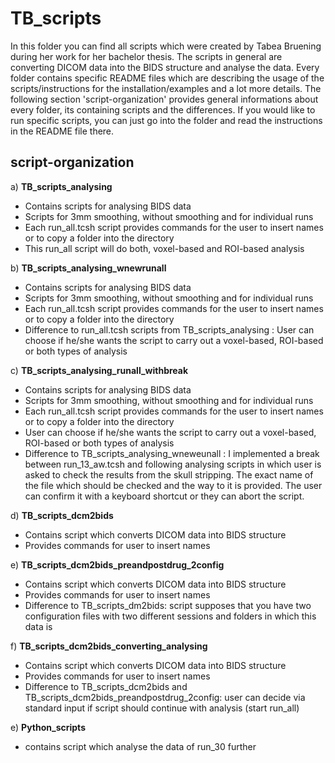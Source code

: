 # **TB_scripts**
In this folder you can find all scripts which were created by Tabea Bruening during her work for her bachelor thesis. The scripts in general are converting DICOM data into the BIDS structure and analyse the data. Every folder contains specific README files which are describing the usage of the scripts/instructions for the installation/examples and a lot more details.
The following section 'script-organization' provides general informations about every folder, its containing scripts and the differences. If you would like to run specific scripts, you can just go into the folder and read the instructions in the README file there.

## **script-organization**

a) **TB_scripts_analysing**

* Contains scripts for analysing BIDS data
* Scripts for 3mm smoothing, without smoothing and for individual runs
* Each run\_all.tcsh script provides commands for the user to insert names or to copy a folder into the directory
* This run\_all script will do both, voxel-based and ROI-based analysis

b) **TB_scripts_analysing_wnewrunall**

* Contains scripts for analysing BIDS data
* Scripts for 3mm smoothing, without smoothing and for individual runs
* Each run\_all.tcsh script provides commands for the user to insert names or to copy a folder into the directory
* Difference to run\_all.tcsh scripts from TB\_scripts_analysing : User can choose if he/she wants the script to carry out a voxel-based, ROI-based or both types of analysis

c) **TB_scripts_analysing_runall_withbreak**

* Contains scripts for analysing BIDS data
* Scripts for 3mm smoothing, without smoothing and for individual runs
* Each run\_all.tcsh script provides commands for the user to insert names or to copy a folder into the directory
* User can choose if he/she wants the script to carry out a voxel-based, ROI-based or both types of analysis
* Difference to TB\_scripts\_analysing\_wneweunall : I implemented a break between run\_13_aw.tcsh and following analysing scripts in which user is asked to check the results from the skull stripping. The exact name of the file which should be checked and the way to it is provided. The user can confirm it with a keyboard shortcut or they can abort the script.
  
d) **TB_scripts_dcm2bids**

* Contains script which converts DICOM data into BIDS structure
* Provides commands for user to insert names
  
e) **TB_scripts_dcm2bids_preandpostdrug_2config**

* Contains script which converts DICOM data into BIDS structure
* Provides commands for user to insert names
* Difference to TB_scripts_dm2bids: script supposes that you have two configuration files with two different sessions and folders in which this data is

f) **TB_scripts_dcm2bids_converting_analysing**

* Contains script which converts DICOM data into BIDS structure
* Provides commands for user to insert names
* Difference to TB\_scripts\_dcm2bids and TB\_scripts\_dcm2bids\_preandpostdrug\_2config: user can decide via standard input if script should continue with analysis (start run_all)

e) **Python_scripts**

* contains script which analyse the data of run_30 further




